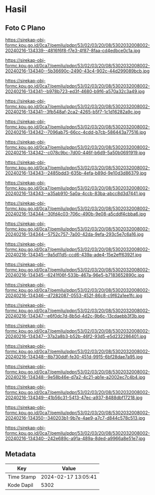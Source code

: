 # Hasil

## Foto C Plano

https://sirekap-obj-formc.kpu.go.id/0ca7/pemilu/pdpr/53/02/03/20/08/5302032008002-20240216-134339--4816f6f8-f7e3-4f87-8faa-cd4edbce0c1a.jpg

https://sirekap-obj-formc.kpu.go.id/0ca7/pemilu/pdpr/53/02/03/20/08/5302032008002-20240216-134340--5b36690c-2490-43c4-902c-44d299089bcb.jpg

https://sirekap-obj-formc.kpu.go.id/0ca7/pemilu/pdpr/53/02/03/20/08/5302032008002-20240216-134341--b978b723-ed3f-4680-b9f6-a570a32c3a49.jpg

https://sirekap-obj-formc.kpu.go.id/0ca7/pemilu/pdpr/53/02/03/20/08/5302032008002-20240216-134341--3fb548af-2ca2-4265-b5f7-1c1d16282a9c.jpg

https://sirekap-obj-formc.kpu.go.id/0ca7/pemilu/pdpr/53/02/03/20/08/5302032008002-20240216-134342--7096ab75-66cc-4cdd-b7cb-586443a77516.jpg

https://sirekap-obj-formc.kpu.go.id/0ca7/pemilu/pdpr/53/02/03/20/08/5302032008002-20240216-134342--c078c9bc-7d00-446f-b6d9-5a50b0691919.jpg

https://sirekap-obj-formc.kpu.go.id/0ca7/pemilu/pdpr/53/02/03/20/08/5302032008002-20240216-134343--2485bdd3-635b-4efa-b89d-9e10d3d86379.jpg

https://sirekap-obj-formc.kpu.go.id/0ca7/pemilu/pdpr/53/02/03/20/08/5302032008002-20240216-134343--a35ab910-5a0a-4ccb-83ba-abcc8d3d7441.jpg

https://sirekap-obj-formc.kpu.go.id/0ca7/pemilu/pdpr/53/02/03/20/08/5302032008002-20240216-134344--30fd4c03-706c-490b-9e08-a5cddf4cbba6.jpg

https://sirekap-obj-formc.kpu.go.id/0ca7/pemilu/pdpr/53/02/03/20/08/5302032008002-20240216-134344--5752c757-7a00-42da-9efa-293c5e7c6a16.jpg

https://sirekap-obj-formc.kpu.go.id/0ca7/pemilu/pdpr/53/02/03/20/08/5302032008002-20240216-134345--9a5d11d5-ccd6-439a-ade4-15e2eff6392f.jpg

https://sirekap-obj-formc.kpu.go.id/0ca7/pemilu/pdpr/53/02/03/20/08/5302032008002-20240216-134345--6241f06f-533b-467a-96e5-b7183652890c.jpg

https://sirekap-obj-formc.kpu.go.id/0ca7/pemilu/pdpr/53/02/03/20/08/5302032008002-20240216-134346--d7282087-0553-452f-86c8-c9f62a1ee1fc.jpg

https://sirekap-obj-formc.kpu.go.id/0ca7/pemilu/pdpr/53/02/03/20/08/5302032008002-20240216-134347--e6f0dc7d-8b5d-4d2c-9b6c-13cdaebb3f3b.jpg

https://sirekap-obj-formc.kpu.go.id/0ca7/pemilu/pdpr/53/02/03/20/08/5302032008002-20240216-134347--37a2a8b3-b52b-46f2-93d5-e5d232286401.jpg

https://sirekap-obj-formc.kpu.go.id/0ca7/pemilu/pdpr/53/02/03/20/08/5302032008002-20240216-134348--8b730ddf-fe30-451d-9915-6bf28dae7a95.jpg

https://sirekap-obj-formc.kpu.go.id/0ca7/pemilu/pdpr/53/02/03/20/08/5302032008002-20240216-134348--9e58b46e-d7a2-4c21-ab1e-a2002ec7c4b4.jpg

https://sirekap-obj-formc.kpu.go.id/0ca7/pemilu/pdpr/53/02/03/20/08/5302032008002-20240216-134349--41b56c31-5413-47ec-a937-8488dbf17218.jpg

https://sirekap-obj-formc.kpu.go.id/0ca7/pemilu/pdpr/53/02/03/20/08/5302032008002-20240216-134350--340203b1-9b7e-4ae9-a7c7-d844c578c513.jpg

https://sirekap-obj-formc.kpu.go.id/0ca7/pemilu/pdpr/53/02/03/20/08/5302032008002-20240216-134340--242e689c-a91a-489a-8ded-a9966a8e51e7.jpg


## Metadata

| Key        | Value               |
| ---------- | ------------------- |
| Time Stamp | 2024-02-17 13:05:41 |
| Kode Dapil | 5302                |



